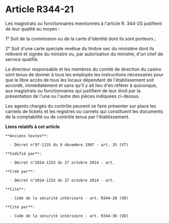 # Article R344-21

Les magistrats ou fonctionnaires mentionnés à l'article R. 344-20 justifient de leur qualité au moyen : 

1° Soit de la commission ou de la carte d'identité dont ils sont porteurs ; 

2° Soit d'une carte spéciale revêtue du timbre sec du ministère dont ils relèvent et signée du ministre ou, par autorisation
du ministre, d'un chef de service qualifié. 

Le directeur responsable et les membres du comité de direction du casino sont tenus de donner à tous les employés les
instructions nécessaires pour que le libre accès de tous les locaux dépendant de l'établissement soit accordé, immédiatement
et sans qu'il y ait lieu d'en référer à quiconque, aux magistrats ou fonctionnaires qui justifient de leur droit par la
présentation de l'une ou l'autre des pièces indiquées ci-dessus. 

Les agents chargés du contrôle peuvent se faire présenter sur place les carnets de tickets et les registres ou carnets qui
constituent les documents de la comptabilité ou de contrôle tenus par l'établissement.

**Liens relatifs à cet article**

	**Anciens textes**:

	  - Décret n°97-1135 du 9 décembre 1997 - art. 35 (VT)

	**Codifié par**:

	  - Décret n°2014-1253 du 27 octobre 2014 - art.

	**Créé par**:

	  - Décret n°2014-1253 du 27 octobre 2014 - art.

	**Cite**:

	  - Code de la sécurité intérieure - art. R344-20 (VD)

	**Cité par**:

	  - Code de la sécurité intérieure - art. R344-36 (VD)
